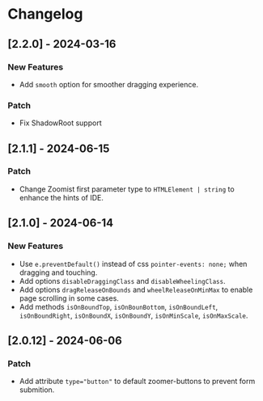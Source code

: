 # Changelog

## [2.2.0] - 2024-03-16

### New Features

- Add `smooth` option for smoother dragging experience.

### Patch

- Fix ShadowRoot support

## [2.1.1] - 2024-06-15

### Patch

- Change Zoomist first parameter type to `HTMLElement | string` to enhance the hints of IDE.

## [2.1.0] - 2024-06-14

### New Features

- Use `e.preventDefault()` instead of css `pointer-events: none;` when dragging and touching.
- Add options `disableDraggingClass` and `disableWheelingClass`.
- Add options `dragReleaseOnBounds` and `wheelReleaseOnMinMax` to enable page scrolling in some cases.
- Add methods `isOnBoundTop`, `isOnBounBottom`, `isOnBoundLeft`, `isOnBoundRight`, `isOnBoundX`, `isOnBoundY`, `isOnMinScale`, `isOnMaxScale`.

## [2.0.12] - 2024-06-06

### Patch

- Add attribute `type="button"` to default zoomer-buttons to prevent form submition.
